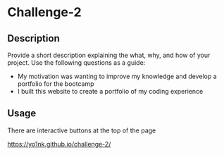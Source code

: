 # Challenge-2

## Description

Provide a short description explaining the what, why, and how of your project. Use the following questions as a guide:

- My motivation was wanting to improve my knowledge and develop a portfolio for the bootcamp
- I built this website to create a portfolio of my coding experience

## Usage

There are interactive buttons at the top of the page

https://yo1nk.github.io/challenge-2/
